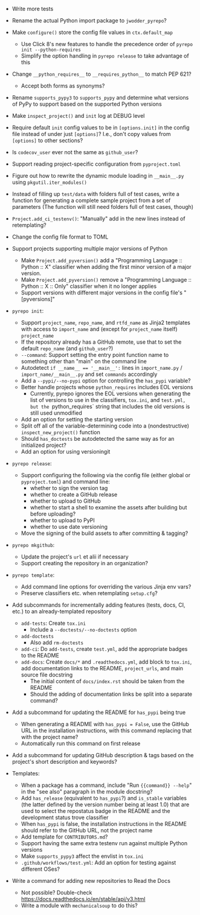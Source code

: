- Write more tests
- Rename the actual Python import package to `jwodder_pyrepo`?
- Make `configure()` store the config file values in `ctx.default_map`
    - Use Click 8's new features to handle the precedence order of `pyrepo init
      --python-requires`
    - Simplify the option handling in `pyrepo release` to take advantage of
      this
- Change `__python_requires__` to `__requires_python__` to match PEP 621?
    - Accept both forms as synonyms?
- Rename `supports_pypy3` to `supports_pypy` and determine what versions of
  PyPy to support based on the supported Python versions
- Make `inspect_project()` and `init` log at DEBUG level
- Require default `init` config values to be in `[options.init]` in the config
  file instead of under just `[options]`?  I.e., don't copy values from
  `[options]` to other sections?
- Is `codecov_user` ever not the same as `github_user`?
- Support reading project-specific configuration from `pyproject.toml`
- Figure out how to rewrite the dynamic module loading in `__main__.py` using
  `pkgutil.iter_modules()`
- Instead of filling up `test/data` with folders full of test cases, write a
  function for generating a complete sample project from a set of parameters
  (The function will still need folders full of test cases, though)
- `Project.add_ci_testenv()`: "Manually" add in the new lines instead of
  retemplating?
- Change the config file format to TOML

- Support projects supporting multiple major versions of Python
    - Make `Project.add_pyversion()` add a "Programming Language :: Python ::
      X" classifier when adding the first minor version of a major version.
    - Make `Project.add_pyversion()` remove a "Programming Language :: Python
      :: X :: Only" classifier when it no longer applies
    - Support versions with different major versions in the config file's
      "[pyversions]"

- `pyrepo init`:
    - Support `project_name`, `repo_name`, and `rtfd_name` as Jinja2 templates
      with access to `import_name` and (except for `project_name` itself)
      `project_name`
    - If the repository already has a GitHub remote, use that to set the
      default `repo_name` (and `github_user`?)
    - `--command`: Support setting the entry point function name to something
      other than "main" on the command line
    - Autodetect `if __name__ == '__main__':` lines in `import_name.py` /
      `import_name/__main__.py` and set `commands` accordingly
    - Add a `--pypi/--no-pypi` option for controlling the `has_pypi` variable?
    - Better handle projects whose `python_requires` includes EOL versions
        - Currently, pyrepo ignores the EOL versions when generating the list
          of versions to use in the classifiers, `tox.ini`, and `test.yml,
          but the `python_requires` string that includes the old versions is
          still used unmodified
    - Add an option for setting the starting version
    - Split off all of the variable-determining code into a (nondestructive)
      `inspect_new_project()` function
    - Should `has_doctests` be autodetected the same way as for an initialized
      project?
    - Add an option for using versioningit

- `pyrepo release`:
    - Support configuring the following via the config file (either global or
      `pyproject.toml`) and command line:
        - whether to sign the version tag
        - whether to create a GitHub release
        - whether to upload to GitHub
        - whether to start a shell to examine the assets after building but
          before uploading?
        - whether to upload to PyPI
        - whether to use date versioning
    - Move the signing of the build assets to after committing & tagging?

- `pyrepo mkgithub`:
    - Update the project's `url` et alii if necessary
    - Support creating the repository in an organization?

- `pyrepo template`:
    - Add command line options for overriding the various Jinja env vars?
    - Preserve classifiers etc. when retemplating `setup.cfg`?

- Add subcommands for incrementally adding features (tests, docs, CI, etc.) to
  an already-templated repository
    - `add-tests`: Create `tox.ini`
        - Include a `--doctests/--no-doctests` option
    - `add-doctests`
        - Also add `rm-doctests`
    - `add-ci`: Do `add-tests`, create `test.yml`, add the appropriate badges
      to the README
    - `add-docs`: Create `docs/*` and `.readthedocs.yml`, add block to
      `tox.ini`, add documentation links to the README, `project_urls`, and
      main source file docstring
        - The initial content of `docs/index.rst` should be taken from the
          README
        - Should the adding of documentation links be split into a separate
          command?
- Add a subcommand for updating the README for `has_pypi` being true
    - When generating a README with `has_pypi = False`, use the GitHub URL in
      the installation instructions, with this command replacing that with the
      project name?
    - Automatically run this command on first release
- Add a subcommand for updating GitHub description & tags based on the
  project's short description and keywords?

- Templates:
    - When a package has a command, include "Run ``{{command}} --help``" in the
      "see also" paragraph in the module docstring?
    - Add `has_release` (equivalent to `has_pypi`?) and `is_stable` variables
      (the latter defined by the version number being at least 1.0) that are
      used to select the repostatus badge in the README and the development
      status trove classifier
    - When `has_pypi` is false, the installation instructions in the README
      should refer to the GitHub URL, not the project name
    - Add template for `CONTRIBUTORS.md`?
    - Support having the same extra testenv run against multiple Python
      versions
    - Make `supports_pypy3` affect the envlist in `tox.ini`
    - `.github/workflows/test.yml`: Add an option for testing against different
      OSes?

- Write a command for adding new repositories to Read the Docs
    - Not possible?  Double-check
      <https://docs.readthedocs.io/en/stable/api/v3.html>
    - Write a module with `mechanicalsoup` to do this?
